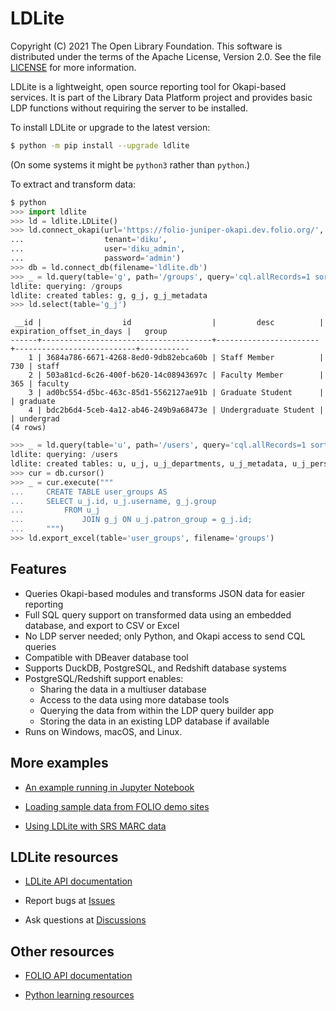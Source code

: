 LDLite
======

Copyright (C) 2021 The Open Library Foundation.  This software is
distributed under the terms of the Apache License, Version 2.0.  See
the file
[LICENSE](https://github.com/library-data-platform/ldlite/blob/master/LICENSE)
for more information.

LDLite is a lightweight, open source reporting tool for Okapi-based
services.  It is part of the Library Data Platform project and
provides basic LDP functions without requiring the server to be
installed.

To install LDLite or upgrade to the latest version:
```bash
$ python -m pip install --upgrade ldlite
```
(On some systems it might be `python3` rather than `python`.)

To extract and transform data:
```python
$ python
>>> import ldlite
>>> ld = ldlite.LDLite()
>>> ld.connect_okapi(url='https://folio-juniper-okapi.dev.folio.org/',
...                  tenant='diku',
...                  user='diku_admin',
...                  password='admin')
>>> db = ld.connect_db(filename='ldlite.db')
>>> _ = ld.query(table='g', path='/groups', query='cql.allRecords=1 sortby id')
ldlite: querying: /groups
ldlite: created tables: g, g_j, g_j_metadata
>>> ld.select(table='g_j')
```
```
 __id |                  id                  |         desc          | expiration_offset_in_days |   group   
------+--------------------------------------+-----------------------+---------------------------+-----------
    1 | 3684a786-6671-4268-8ed0-9db82ebca60b | Staff Member          |                       730 | staff     
    2 | 503a81cd-6c26-400f-b620-14c08943697c | Faculty Member        |                       365 | faculty   
    3 | ad0bc554-d5bc-463c-85d1-5562127ae91b | Graduate Student      |                           | graduate  
    4 | bdc2b6d4-5ceb-4a12-ab46-249b9a68473e | Undergraduate Student |                           | undergrad 
(4 rows)
```
```python
>>> _ = ld.query(table='u', path='/users', query='cql.allRecords=1 sortby id')
ldlite: querying: /users
ldlite: created tables: u, u_j, u_j_departments, u_j_metadata, u_j_personal, u_j_proxy_for
>>> cur = db.cursor()
>>> _ = cur.execute("""
...     CREATE TABLE user_groups AS
...     SELECT u_j.id, u_j.username, g_j.group
...         FROM u_j
...             JOIN g_j ON u_j.patron_group = g_j.id;
...     """)
>>> ld.export_excel(table='user_groups', filename='groups')
```


Features
--------

* Queries Okapi-based modules and transforms JSON data for easier
  reporting
* Full SQL query support on transformed data using an embedded
  database, and export to CSV or Excel
* No LDP server needed; only Python, and Okapi access to send CQL
  queries
* Compatible with DBeaver database tool
* Supports DuckDB, PostgreSQL, and Redshift database systems
* PostgreSQL/Redshift support enables:
  * Sharing the data in a multiuser database
  * Access to the data using more database tools
  * Querying the data from within the LDP query builder app
  * Storing the data in an existing LDP database if available
* Runs on Windows, macOS, and Linux.


More examples
-------------

* [An example running in Jupyter
Notebook](https://github.com/library-data-platform/ldlite/blob/main/examples/example.md)

* [Loading sample data from FOLIO demo
sites](https://github.com/library-data-platform/ldlite/blob/main/examples/folio_demo.py)

* [Using LDLite with SRS MARC data](https://github.com/library-data-platform/ldlite/blob/main/srs.md)


LDLite resources
----------------

* [LDLite API documentation](https://library-data-platform.github.io/ldlite/ldlite.html)

* Report bugs at [Issues](https://github.com/library-data-platform/ldlite/issues)

* Ask questions at [Discussions](https://github.com/library-data-platform/ldlite/discussions)


Other resources
---------------

* [FOLIO API documentation](https://dev.folio.org/reference/api/)

* [Python learning resources](https://www.python.org/about/gettingstarted/)

